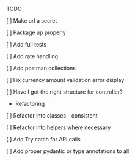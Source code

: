 TODO

[ ] Make url a secret

[ ] Package up properly 

[ ] Add full tests

[ ] Add rate handling 

[ ] Add postman collections

[ ] Fix currency amount validation error display

[ ] Have I got the right structure for controller?


- Refactoring

[ ] Refactor into classes - consistent

[ ] Refactor into helpers where necessary

[ ] Add Try catch for API calls

[ ] Add proper pydantic or type annotations to all